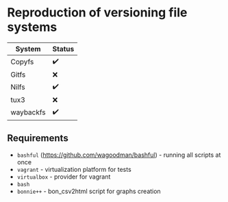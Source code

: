# Reproduction of versioning file systems

| System    | Status             |
| --------- | ------------------ |
| Copyfs    | :heavy_check_mark: |
| Gitfs     | :x:                |
| Nilfs     | :heavy_check_mark: |
| tux3      | :x:                |
| waybackfs | :heavy_check_mark: |

## Requirements

- `bashful` (https://github.com/wagoodman/bashful) - running all scripts at once
- `vagrant` - virtualization platform for tests
- `virtualbox` - provider for vagrant
- `bash`
- `bonnie++` - bon_csv2html script for graphs creation

